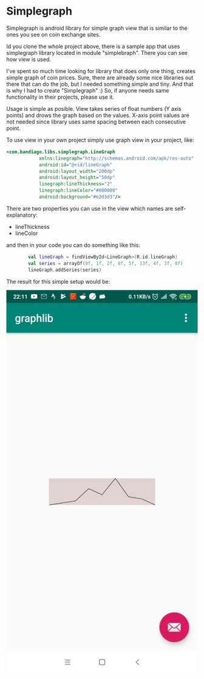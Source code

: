 # Simplegraph
Simplegraph is android library for simple graph view that is similar to the ones you see on coin exchange sites.

Id you clone the whole project above, there is a sample app that uses simplegraph library located in module "simplebraph". There you can see how view is used.

I've spent so much time looking for library that does only one thing, creates simple graph of coin prices. Sure, there are already some nice libraries out there that can do the job, but I needed something simple and tiny. And that is why I had to create "Simplegraph" :) So, if anyone needs same functionality in their projects, please use it.

Usage is simple as posible. View takes series of float numbers (Y axis points) and drows the graph based on the values. X-axis point values are not needed since library uses same spacing between each consecutive point.

To use view in your own project simply use graph view in your project, like:

~~~xml
<com.bandiago.libs.simplegraph.LineGraph
            xmlns:linegraph="http://schemas.android.com/apk/res-auto"
            android:id="@+id/lineGraph"
            android:layout_width="200dp"
            android:layout_height="50dp"
            linegraph:lineThickness="2"
            linegraph:lineColor="#000000"
            android:background="#e2d3d3"/>
~~~

There are two properties you can use in the view which names are self-explanatory:
 - lineThickness
 - lineColor
 

and then in your code you can do something like this:

~~~kotlin
        val lineGraph = findViewById<LineGraph>(R.id.lineGraph)
        val series = arrayOf(0f, 1f, 2f, 8f, 5f, 13f, 4f, 3f, 0f)
        lineGraph.addSeries(series)
~~~

The result for this simple setup would be:

![Alt text](img/screenshot.jpeg?raw=true "Screenshot")
